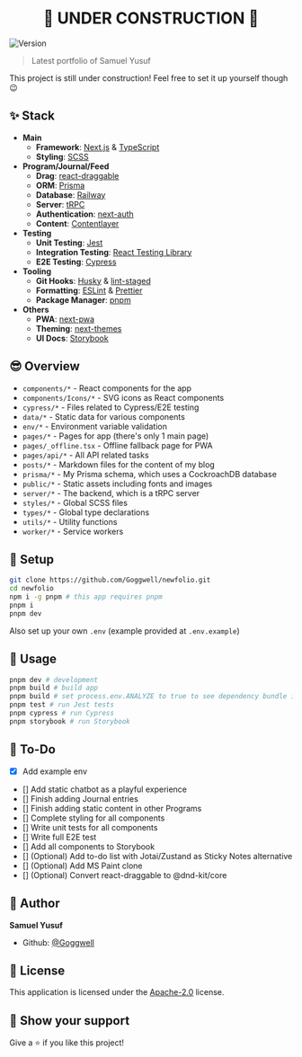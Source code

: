 <h1 align="center">🚧 UNDER CONSTRUCTION 🚧</h1>
<p>
  <img alt="Version" src="https://img.shields.io/badge/version-0.1.0-blue.svg?cacheSeconds=2592000" />
</p>

> Latest portfolio of Samuel Yusuf

This project is still under construction! Feel free to set it up yourself though 😉

## ✨ Stack

- **Main**
  - **Framework**: [Next.js](https://nextjs.org/) & [TypeScript](https://www.typescriptlang.org)
  - **Styling**: [SCSS](https://sass-lang.com)
- **Program/Journal/Feed**
  - **Drag**: [react-draggable](https://www.npmjs.com/package/react-draggable)
  - **ORM**: [Prisma](https://prisma.io/)
  - **Database**: [Railway](https://railway.app)
  - **Server**: [tRPC](https://trpc.io/)
  - **Authentication**: [next-auth](https://next-auth.js.org)
  - **Content**: [Contentlayer](https://contentlayer.dev/)
- **Testing**
  - **Unit Testing**: [Jest](https://jestjs.io)
  - **Integration Testing**: [React Testing Library](https://testing-library.com/docs/react-testing-library/intro/)
  - **E2E Testing**: [Cypress](https://www.cypress.io)
- **Tooling**
  - **Git Hooks**: [Husky](https://typicode.github.io/husky/#/) & [lint-staged](https://github.com/okonet/lint-staged)
  - **Formatting**: [ESLint](https://eslint.org) & [Prettier](https://prettier.io)
  - **Package Manager**: [pnpm](https://pnpm.io)
- **Others**
  - **PWA**: [next-pwa](https://www.npmjs.com/package/next-pwa)
  - **Theming**: [next-themes](https://www.npmjs.com/package/next-themes)
  - **UI Docs**: [Storybook](https://storybook.js.org)

## 😎 Overview

- `components/*` - React components for the app
- `components/Icons/*` - SVG icons as React components
- `cypress/*` - Files related to Cypress/E2E testing
- `data/*` - Static data for various components
- `env/*` - Environment variable validation
- `pages/*` - Pages for app (there's only 1 main page)
- `pages/_offline.tsx` - Offline fallback page for PWA
- `pages/api/*` - All API related tasks
- `posts/*` - Markdown files for the content of my blog
- `prisma/*` - My Prisma schema, which uses a CockroachDB database
- `public/*` - Static assets including fonts and images
- `server/*` - The backend, which is a tRPC server
- `styles/*` - Global SCSS files
- `types/*` - Global type declarations
- `utils/*` - Utility functions
- `worker/*` - Service workers

## 🔧 Setup

```sh
git clone https://github.com/Goggwell/newfolio.git
cd newfolio
npm i -g pnpm # this app requires pnpm
pnpm i
pnpm dev
```

Also set up your own `.env` (example provided at `.env.example`)

## 🚀 Usage

```sh
pnpm dev # development
pnpm build # build app
pnpm build # set process.env.ANALYZE to true to see dependency bundle information
pnpm test # run Jest tests
pnpm cypress # run Cypress
pnpm storybook # run Storybook
```

## 👷 To-Do

- [x] Add example env
- [] Add static chatbot as a playful experience
- [] Finish adding Journal entries
- [] Finish adding static content in other Programs
- [] Complete styling for all components
- [] Write unit tests for all components
- [] Write full E2E test
- [] Add all components to Storybook
- [] (Optional) Add to-do list with Jotai/Zustand as Sticky Notes alternative
- [] (Optional) Add MS Paint clone
- [] (Optional) Convert react-draggable to @dnd-kit/core

## 👤 Author

**Samuel Yusuf**

- Github: [@Goggwell](https://github.com/Goggwell)

## 📜 License

This application is licensed under the [Apache-2.0](https://www.apache.org/licenses/LICENSE-2.0) license.

## 🎉 Show your support

Give a ⭐️ if you like this project!
